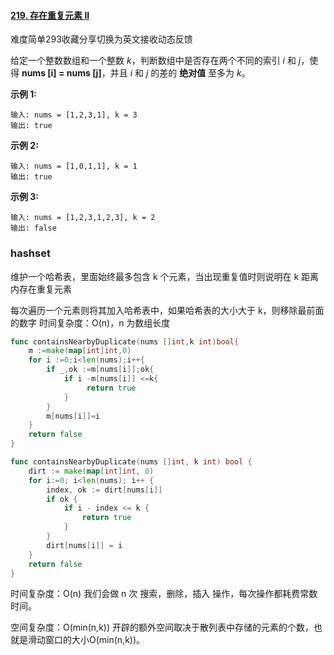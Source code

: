 #### [219. 存在重复元素 II](https://leetcode-cn.com/problems/contains-duplicate-ii/)

难度简单293收藏分享切换为英文接收动态反馈

给定一个整数数组和一个整数 *k*，判断数组中是否存在两个不同的索引 *i* 和 *j*，使得 **nums [i] = nums [j]**，并且 *i* 和 *j* 的差的 **绝对值** 至多为 *k*。

 

**示例 1:**

```
输入: nums = [1,2,3,1], k = 3
输出: true
```

**示例 2:**

```
输入: nums = [1,0,1,1], k = 1
输出: true
```

**示例 3:**

```
输入: nums = [1,2,3,1,2,3], k = 2
输出: false
```

### hashset

维护一个哈希表，里面始终最多包含 k 个元素，当出现重复值时则说明在 k 距离内存在重复元素

每次遍历一个元素则将其加入哈希表中，如果哈希表的大小大于 k，则移除最前面的数字
时间复杂度：O(n)，n 为数组长度

```go
func containsNearbyDuplicate(nums []int,k int)bool{
    m :=make(map[int]int,0)
    for i :=0;i<len(nums);i++{
        if _,ok :=m[nums[i]];ok{
            if i -m[nums[i]] <=k{
                 return true
            }
        }
        m[nums[i]]=i
    }
    return false
}
```

```go
func containsNearbyDuplicate(nums []int, k int) bool {
    dirt := make(map[int]int, 0)
    for i:=0; i<len(nums); i++ {
        index, ok := dirt[nums[i]]
        if ok {
            if i - index <= k {
                return true
            }
        }
        dirt[nums[i]] = i
    }
    return false
}
```

时间复杂度：O(n)
我们会做 n 次 搜索，删除，插入 操作，每次操作都耗费常数时间。

空间复杂度：O(min(n,k))
开辟的额外空间取决于散列表中存储的元素的个数，也就是滑动窗口的大小O(min(n,k))。

